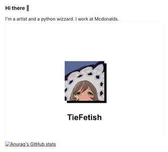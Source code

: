 ### Hi there 👋

I'm a artist and a python wizzard. I work at Mcdonalds.
![I am GitHub Readme Generator's creator](https://github.com/TieFetish/tiefetish/blob/main/img1.png)
[![Anurag's GitHub stats](https://github-readme-stats.vercel.app/api?username=TieFetish)](https://github.com/anuraghazra/github-readme-stats)
